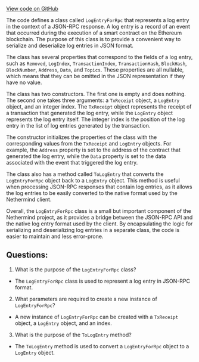 [View code on GitHub](https://github.com/NethermindEth/nethermind/src/Nethermind/Nethermind.JsonRpc/Data/LogEntryForRpc.cs)

The code defines a class called `LogEntryForRpc` that represents a log entry in the context of a JSON-RPC response. A log entry is a record of an event that occurred during the execution of a smart contract on the Ethereum blockchain. The purpose of this class is to provide a convenient way to serialize and deserialize log entries in JSON format.

The class has several properties that correspond to the fields of a log entry, such as `Removed`, `LogIndex`, `TransactionIndex`, `TransactionHash`, `BlockHash`, `BlockNumber`, `Address`, `Data`, and `Topics`. These properties are all nullable, which means that they can be omitted in the JSON representation if they have no value.

The class has two constructors. The first one is empty and does nothing. The second one takes three arguments: a `TxReceipt` object, a `LogEntry` object, and an integer index. The `TxReceipt` object represents the receipt of a transaction that generated the log entry, while the `LogEntry` object represents the log entry itself. The integer index is the position of the log entry in the list of log entries generated by the transaction.

The constructor initializes the properties of the class with the corresponding values from the `TxReceipt` and `LogEntry` objects. For example, the `Address` property is set to the address of the contract that generated the log entry, while the `Data` property is set to the data associated with the event that triggered the log entry.

The class also has a method called `ToLogEntry` that converts the `LogEntryForRpc` object back to a `LogEntry` object. This method is useful when processing JSON-RPC responses that contain log entries, as it allows the log entries to be easily converted to the native format used by the Nethermind client.

Overall, the `LogEntryForRpc` class is a small but important component of the Nethermind project, as it provides a bridge between the JSON-RPC API and the native log entry format used by the client. By encapsulating the logic for serializing and deserializing log entries in a separate class, the code is easier to maintain and less error-prone.
## Questions: 
 1. What is the purpose of the `LogEntryForRpc` class?
- The `LogEntryForRpc` class is used to represent a log entry in JSON-RPC format.

2. What parameters are required to create a new instance of `LogEntryForRpc`?
- A new instance of `LogEntryForRpc` can be created with a `TxReceipt` object, a `LogEntry` object, and an index.

3. What is the purpose of the `ToLogEntry` method?
- The `ToLogEntry` method is used to convert a `LogEntryForRpc` object to a `LogEntry` object.